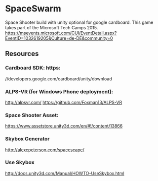 # SpaceSwarm

Space Shooter build with unity optional for google cardboard.
This game takes part of the Microsoft Tech Camps 2015.
https://msevents.microsoft.com/CUI/EventDetail.aspx?EventID=1032619205&Culture=de-DE&community=0

## Resources
### Cardboard SDK: https:
//developers.google.com/cardboard/unity/download

### ALPS-VR (for Windows Phone deployment):
http://alpsvr.com/
https://github.com/Foxman13/ALPS-VR

### Space Shooter Asset:
https://www.assetstore.unity3d.com/en/#!/content/13866

### Skybox Generator
http://alexcpeterson.com/spacescape/

### Use Skybox
http://docs.unity3d.com/Manual/HOWTO-UseSkybox.html
